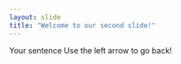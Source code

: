```yaml
---
layout: slide
title: "Welcome to our second slide!"
---
```

Your sentence
Use the left arrow to go back!
